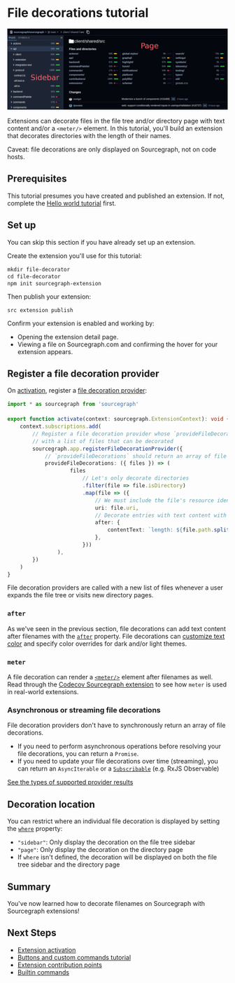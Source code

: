 # File decorations tutorial

![Sourcegraph extension button](img/file-decorations.png)

Extensions can decorate files in the file tree and/or directory page with text content and/or a `<meter/>` element. In this tutorial, you'll build an extension that decorates directories with the length of their names.

Caveat: file decorations are only displayed on Sourcegraph, not on code hosts.

## Prerequisites

This tutorial presumes you have created and published an extension. If not, complete the [Hello world tutorial](hello_world.md) first.

## Set up

You can skip this section if you have already set up an extension.

Create the extension you'll use for this tutorial:

```
mkdir file-decorator
cd file-decorator
npm init sourcegraph-extension
```

Then publish your extension:

```
src extension publish
```

Confirm your extension is enabled and working by:

- Opening the extension detail page.
- Viewing a file on Sourcegraph.com and confirming the hover for your extension appears.

## Register a file decoration provider

On [activation](../activation.md), register a [file decoration provider](https://unpkg.com/sourcegraph@24.8.0/dist/docs/interfaces/_sourcegraph_.filedecorationprovider.html): 

```ts
import * as sourcegraph from 'sourcegraph'

export function activate(context: sourcegraph.ExtensionContext): void {
    context.subscriptions.add(
        // Register a file decoration provider whose `provideFileDecorations` method is called
        // with a list of files that can be decorated
        sourcegraph.app.registerFileDecorationProvider({
            // `provideFileDecorations` should return an array of file decorations
            provideFileDecorations: ({ files }) => (
                    files
                        // Let's only decorate directories
                        .filter(file => file.isDirectory)
                        .map(file => ({
                            // We must include the file's resource identifier
                            uri: file.uri,
                            // Decorate entries with text content with the `after` property
                            after: {
                                contentText: `length: ${file.path.split('/').pop()?.length ?? 0}`,
                            },
                        }))
                ),
        })
    )
}
```

File decoration providers are called with a new list of files whenever a user expands the file tree or visits new directory pages.

### `after`

As we've seen in the previous section, file decorations can add text content after filenames with the [`after`](https://unpkg.com/sourcegraph@24.8.0/dist/docs/interfaces/_sourcegraph_.filedecoration.html#after) property. File decorations can [customize text color](https://unpkg.com/sourcegraph@24.8.0/dist/docs/interfaces/_sourcegraph_.filedecorationattachmentrenderoptions.html) and specify color overrides for dark and/or light themes.

### `meter`

A file decoration can render a [`<meter/>`](https://unpkg.com/sourcegraph@24.8.0/dist/docs/interfaces/_sourcegraph_.filedecoration.html#meter) element after filenames as well. Read through the [Codecov Sourcegraph extension](https://sourcegraph.com/github.com/codecov/sourcegraph-codecov/-/blob/src/extension.ts#L227-309) to see how `meter` is used in real-world extensions.

### Asynchronous or streaming file decorations

File decoration providers don't have to synchronously return an array of file decorations. 

- If you need to perform asynchronous operations before resolving your file decorations, you can return a `Promise`. 
- If you need to update your file decorations over time (streaming), you can return an `AsyncIterable` or a [`Subscribable`](https://unpkg.com/sourcegraph@24.8.0/dist/docs/interfaces/_sourcegraph_.subscribable.html) (e.g. RxJS Observable)

[See the types of supported provider results](https://unpkg.com/sourcegraph@24.8.0/dist/docs/index.html#providerresult)

## Decoration location

You can restrict where an individual file decoration is displayed by setting the [`where`](https://unpkg.com/sourcegraph@24.8.0/dist/docs/interfaces/_sourcegraph_.filedecoration.html#where) property:

- `"sidebar"`: Only display the decoration on the file tree sidebar
- `"page"`:  Only display the decoration on the directory page
- If `where` isn't defined, the decoration will be displayed on both the file tree sidebar and the directory page

## Summary

You've now learned how to decorate filenames on Sourcegraph with Sourcegraph extensions!

## Next Steps

- [Extension activation](../builtin_commands.md)
- [Buttons and custom commands tutorial](button_custom_commands.md)
- [Extension contribution points](../contributions.md)
- [Builtin commands](../builtin_commands.md)

